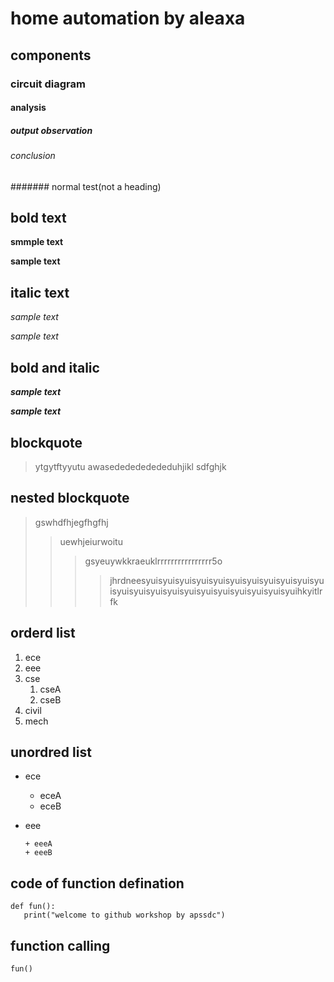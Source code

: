 # home automation by aleaxa
## components
### circuit diagram
#### analysis
##### output observation
###### conclusion
####### normal test(not a heading)
## bold text
**smmple text**

__sample text__
## italic text
*sample text*

_sample text_
## bold and italic
**_sample text_**

__*sample text*__
## blockquote
> ytgytftyyutu
awasededededededuhjikl
sdfghjk
## nested blockquote
> gswhdfhjegfhgfhj
>> uewhjeiurwoitu
>>> gsyeuywkkraeuklrrrrrrrrrrrrrrrr5o
>>>> jhrdneesyuisyuisyuisyuisyuisyuisyuisyuisyuisyuisyuisyuisyuisyuisyuisyuisyuisyuisyuisyuisyuisyuihkyitlrfk
## orderd list
1. ece
2. eee
3. cse
   1. cseA
   2. cseB
4. civil
5. mech
## unordred list
- ece 
   * eceA
   * eceB
- eee
      
      + eeeA
      + eeeB
## code of function defination
```
def fun():
   print("welcome to github workshop by apssdc")
```
## function calling
`
fun()
`
